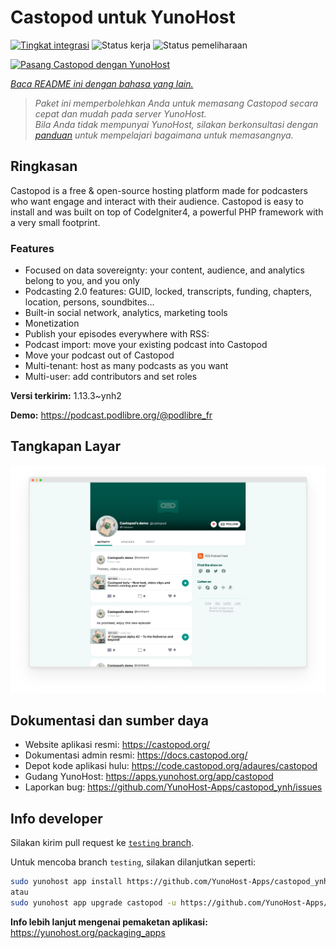 <!--
N.B.: README ini dibuat secara otomatis oleh <https://github.com/YunoHost/apps/tree/master/tools/readme_generator>
Ini TIDAK boleh diedit dengan tangan.
-->

# Castopod untuk YunoHost

[![Tingkat integrasi](https://apps.yunohost.org/badge/integration/castopod)](https://ci-apps.yunohost.org/ci/apps/castopod/)
![Status kerja](https://apps.yunohost.org/badge/state/castopod)
![Status pemeliharaan](https://apps.yunohost.org/badge/maintained/castopod)

[![Pasang Castopod dengan YunoHost](https://install-app.yunohost.org/install-with-yunohost.svg)](https://install-app.yunohost.org/?app=castopod)

*[Baca README ini dengan bahasa yang lain.](./ALL_README.md)*

> *Paket ini memperbolehkan Anda untuk memasang Castopod secara cepat dan mudah pada server YunoHost.*  
> *Bila Anda tidak mempunyai YunoHost, silakan berkonsultasi dengan [panduan](https://yunohost.org/install) untuk mempelajari bagaimana untuk memasangnya.*

## Ringkasan

Castopod is a free & open-source hosting platform made for podcasters who want engage and interact with their audience.
Castopod is easy to install and was built on top of CodeIgniter4, a powerful PHP framework with a very small footprint.


### Features

- Focused on data sovereignty: your content, audience, and analytics belong to you, and you only
- Podcasting 2.0 features: GUID, locked, transcripts, funding, chapters, location, persons, soundbites…
- Built-in social network, analytics, marketing tools
- Monetization
- Publish your episodes everywhere with RSS:
- Podcast import: move your existing podcast into Castopod
- Move your podcast out of Castopod
- Multi-tenant: host as many podcasts as you want
- Multi-user: add contributors and set roles

**Versi terkirim:** 1.13.3~ynh2

**Demo:** <https://podcast.podlibre.org/@podlibre_fr>

## Tangkapan Layar

![Tangkapan Layar pada Castopod](./doc/screenshots/screenshot.png)

## Dokumentasi dan sumber daya

- Website aplikasi resmi: <https://castopod.org/>
- Dokumentasi admin resmi: <https://docs.castopod.org/>
- Depot kode aplikasi hulu: <https://code.castopod.org/adaures/castopod>
- Gudang YunoHost: <https://apps.yunohost.org/app/castopod>
- Laporkan bug: <https://github.com/YunoHost-Apps/castopod_ynh/issues>

## Info developer

Silakan kirim pull request ke [`testing` branch](https://github.com/YunoHost-Apps/castopod_ynh/tree/testing).

Untuk mencoba branch `testing`, silakan dilanjutkan seperti:

```bash
sudo yunohost app install https://github.com/YunoHost-Apps/castopod_ynh/tree/testing --debug
atau
sudo yunohost app upgrade castopod -u https://github.com/YunoHost-Apps/castopod_ynh/tree/testing --debug
```

**Info lebih lanjut mengenai pemaketan aplikasi:** <https://yunohost.org/packaging_apps>
